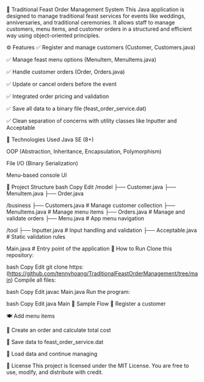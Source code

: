 🎉 Traditional Feast Order Management System
This Java application is designed to manage traditional feast services for events like weddings, anniversaries, and traditional ceremonies. It allows staff to manage customers, menu items, and customer orders in a structured and efficient way using object-oriented principles.

⚙️ Features
✅ Register and manage customers (Customer, Customers.java)

✅ Manage feast menu options (MenuItem, MenuItems.java)

✅ Handle customer orders (Order, Orders.java)

✅ Update or cancel orders before the event

✅ Integrated order pricing and validation

✅ Save all data to a binary file (feast_order_service.dat)

✅ Clean separation of concerns with utility classes like Inputter and Acceptable

🧠 Technologies Used
Java SE (8+)

OOP (Abstraction, Inheritance, Encapsulation, Polymorphism)

File I/O (Binary Serialization)

Menu-based console UI

📁 Project Structure
bash
Copy
Edit
/model
  ├── Customer.java
  ├── MenuItem.java
  ├── Order.java

/business
  ├── Customers.java      # Manage customer collection
  ├── MenuItems.java      # Manage menu items
  ├── Orders.java         # Manage and validate orders
  ├── Menu.java           # App menu navigation

/tool
  ├── Inputter.java       # Input handling and validation
  ├── Acceptable.java     # Static validation rules

Main.java                 # Entry point of the application
🚀 How to Run
Clone this repository:

bash
Copy
Edit
git clone https:(https://github.com/tennyhoang/TraditionalFeastOrderManagement/tree/main)
Compile all files:

bash
Copy
Edit
javac Main.java
Run the program:

bash
Copy
Edit
java Main
🧾 Sample Flow
👤 Register a customer

🍽️ Add menu items

📝 Create an order and calculate total cost

💾 Save data to feast_order_service.dat

🔁 Load data and continue managing

📄 License
This project is licensed under the MIT License.
You are free to use, modify, and distribute with credit.

